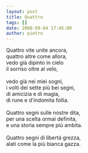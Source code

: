 ```yaml
---
layout: post
title: Quattro
tags: []
date: 2008-09-04 17:45:00
author: pietro
---
```

Quattro vite unite ancora,<br/>quattro altre come allora,<br/>vedo già dipinto in cielo<br/>il sorriso oltre al velo,<br/><br/>vedo già nei miei sogni,<br/>i volti dei sette più bei segni,<br/>di amicizia e di magia,<br/>di rune e d'indomita follia.<br/><br/>Quattro segni sulle nostre dita,<br/>per una scelta ormai definita,<br/>e una storia sempre più ambita.<br/><br/>Quattro segni di libertà grezza,<br/>alati come la più bianca gazza.
